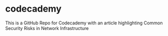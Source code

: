 # codecademy
This is a GitHub Repo for Codecademy with an article highlighting Common Security Risks in Network Infrastructure
